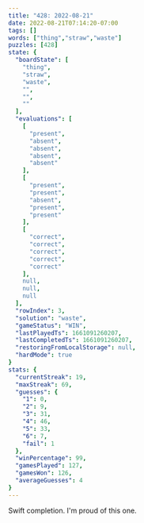 ```yaml
---
title: "428: 2022-08-21"
date: 2022-08-21T07:14:20-07:00
tags: []
words: ["thing","straw","waste"]
puzzles: [428]
state: {
  "boardState": [
    "thing",
    "straw",
    "waste",
    "",
    "",
    ""
  ],
  "evaluations": [
    [
      "present",
      "absent",
      "absent",
      "absent",
      "absent"
    ],
    [
      "present",
      "present",
      "absent",
      "present",
      "present"
    ],
    [
      "correct",
      "correct",
      "correct",
      "correct",
      "correct"
    ],
    null,
    null,
    null
  ],
  "rowIndex": 3,
  "solution": "waste",
  "gameStatus": "WIN",
  "lastPlayedTs": 1661091260207,
  "lastCompletedTs": 1661091260207,
  "restoringFromLocalStorage": null,
  "hardMode": true
}
stats: {
  "currentStreak": 19,
  "maxStreak": 69,
  "guesses": {
    "1": 0,
    "2": 9,
    "3": 31,
    "4": 46,
    "5": 33,
    "6": 7,
    "fail": 1
  },
  "winPercentage": 99,
  "gamesPlayed": 127,
  "gamesWon": 126,
  "averageGuesses": 4
}
---
```


<!-- more -->
Swift completion. I'm proud of this one. 
